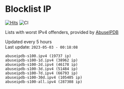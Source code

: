 # Blocklist IP

[![Hits](https://hits.seeyoufarm.com/api/count/incr/badge.svg?url=https%3A%2F%2Fgithub.com%2Fborestad%2Fblocklist-ip%2F&count_bg=%2379C83D&title_bg=%23555555&icon=&icon_color=%23E7E7E7&title=hits&edge_flat=false)](https://hits.seeyoufarm.com)  ![CI](https://img.shields.io/github/workflow/status/borestad/blocklist-ip/CI?style=flat-square)

Lists with worst IPv4 offenders, provided by [AbuseIPDB](https://www.abuseipdb.com/)

<!-- FOOTER-PLACEHOLDER -->
Updated every 5 hours<br>
Last update: `2023-05-03 - 00:18:08`
```
abuseipdb-s100.ipv4 (19737 ip)
abuseipdb-s100-1d.ipv4 (38962 ip)
abuseipdb-s100-2d.ipv4 (46178 ip)
abuseipdb-s100-3d.ipv4 (51484 ip)
abuseipdb-s100-7d.ipv4 (66793 ip)
abuseipdb-s100-30d.ipv4 (105405 ip)
abuseipdb-s100-all.ipv4 (287308 ip)
```
